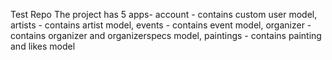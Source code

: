 Test Repo
The project has 5 apps-
account - contains custom user model,
artists - contains artist model,
events - contains event model,
organizer - contains organizer and organizerspecs model,
paintings - contains painting and likes model

